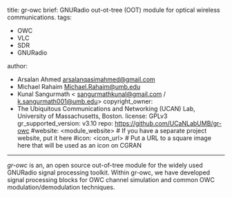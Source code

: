 title: gr-owc
brief: GNURadio out-ot-tree (OOT) module for optical wireless communications.
tags:
  - OWC
  - VLC
  - SDR
  - GNURadio

author:
  - Arsalan Ahmed <arsalanqasimahmed@gmail.com>
  - Michael Rahaim <Michael.Rahaim@umb.edu>
  - Kunal Sangurmath < sangurmathkunal@gmail.com / k.sangurmath001@umb.edu>
copyright_owner:
  - The Ubiquitous Communications and Networking (UCAN) Lab, University of Massachusetts, Boston.
license: GPLv3
gr_supported_version: v3.10
repo: https://github.com/UCaNLabUMB/gr-owc
#website: <module_website> # If you have a separate project website, put it here
#icon: <icon_url> # Put a URL to a square image here that will be used as an icon on CGRAN
---
*gr-owc* is an, an open source out-of-tree module for the widely used GNURadio signal processing toolkit. Within gr-owc, we have developed signal processing blocks for OWC channel simulation and common OWC modulation/demodulation techniques.

